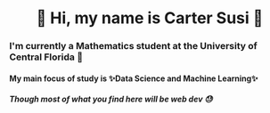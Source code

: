 
<h1 align="center"> 👋 Hi, my name is Carter Susi 🫡 </h1>

### I'm currently a Mathematics student at the University of Central Florida 🫠

#### My main focus of study is ✨Data Science and Machine Learning✨

##### Though most of what you find here will be web dev 😓


<!--
**carter4299/carter4299** is a ✨ _special_ ✨ repository because its `README.md` (this file) appears on your GitHub profile.

Here are some ideas to get you started:

- 🔭 I’m currently working on ...
- 🌱 I’m currently learning ...
- 👯 I’m looking to collaborate on ...
- 🤔 I’m looking for help with ...
- 💬 Ask me about ...
- 📫 How to reach me: ...
- 😄 Pronouns: ...
- ⚡ Fun fact: ...
-->
